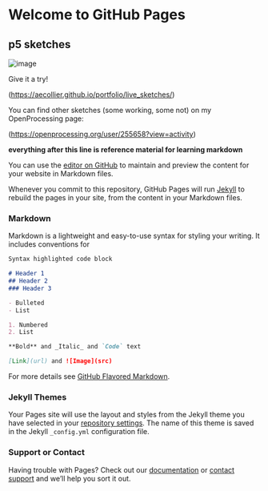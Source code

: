 # Welcome to GitHub Pages

## p5 sketches

![image](https://user-images.githubusercontent.com/63130693/117043700-6dc21180-acc2-11eb-8d71-72bb223a577b.png)

Give it a try!

(https://aecollier.github.io/portfolio/live_sketches/)

You can find other sketches (some working, some not) on my OpenProcessing page:

(https://openprocessing.org/user/255658?view=activity)

**everything after this line is reference material for learning markdown**

You can use the [editor on GitHub](https://github.com/aecollier/portfolio/edit/main/README.md) to maintain and preview the content for your website in Markdown files.

Whenever you commit to this repository, GitHub Pages will run [Jekyll](https://jekyllrb.com/) to rebuild the pages in your site, from the content in your Markdown files.

### Markdown

Markdown is a lightweight and easy-to-use syntax for styling your writing. It includes conventions for

```markdown
Syntax highlighted code block

# Header 1
## Header 2
### Header 3

- Bulleted
- List

1. Numbered
2. List

**Bold** and _Italic_ and `Code` text

[Link](url) and ![Image](src)
```

For more details see [GitHub Flavored Markdown](https://guides.github.com/features/mastering-markdown/).

### Jekyll Themes

Your Pages site will use the layout and styles from the Jekyll theme you have selected in your [repository settings](https://github.com/aecollier/portfolio/settings/pages). The name of this theme is saved in the Jekyll `_config.yml` configuration file.

### Support or Contact

Having trouble with Pages? Check out our [documentation](https://docs.github.com/categories/github-pages-basics/) or [contact support](https://support.github.com/contact) and we’ll help you sort it out.
